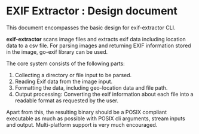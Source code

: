 # EXIF Extractor : Design document

This document encompasses the basic design for exif-extractor CLI.

**exif-extractor** scans image files and extracts exif data including location data to a csv file.
For parsing images and returning EXIF information stored in the image, go-exif library can be used.

The core system consists of the following parts:

1. Collecting a directory or file input to be parsed.
2. Reading Exif data from the image input.
3. Formatting the data, including geo-location data and file path.
4. Output processing: Converting the exif information about each file into a readable format as requested by the user.

Apart from this, the resulting binary should be a POSIX compliant executable as much as possible with POSIX cli arguments, stream inputs and output. Multi-platform support is very much encouraged.

